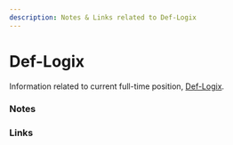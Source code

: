 ```yaml
---
description: Notes & Links related to Def-Logix
---
```


# Def-Logix

Information related to current full-time position, [Def-Logix](https://def-logix.com/).

### Notes

### Links

